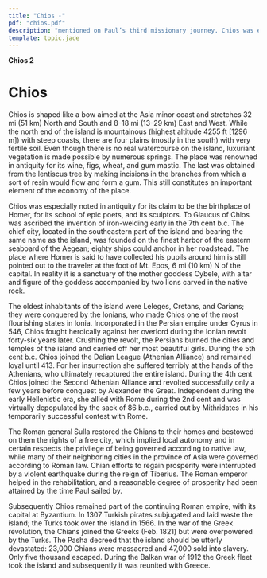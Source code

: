 ```yaml
---
title: "Chios -"
pdf: "chios.pdf"
description: "mentioned on Paul’s third missionary journey. Chios was especially noted in antiquity for its claim to be the birthplace of Homer, for its school of epic poets, and its sculptors."
template: topic.jade
---
```



**Chios 2**

Chios
=====

Chios is shaped like a bow aimed at the Asia minor coast and stretches
32 mi (51 km) North and South and 8–18 mi (13–29 km) East and West.
While the north end of the island is mountainous (highest altitude 4255
ft [1296 m]) with steep coasts, there are four plains (mostly in the
south) with very fertile soil. Even though there is no real watercourse
on the island, luxuriant vegetation is made possible by numerous
springs. The place was renowned in antiquity for its wine, figs, wheat,
and gum mastic. The last was obtained from the lentiscus tree by making
incisions in the branches from which a sort of resin would flow and form
a gum. This still constitutes an important element of the economy of the
place.

Chios was especially noted in antiquity for its claim to be the
birthplace of Homer, for its school of epic poets, and its sculptors. To
Glaucus of Chios was ascribed the invention of iron-welding early in the
7th cent b.c. The chief city, located in the southeastern part of the
island and bearing the same name as the island, was founded on the
finest harbor of the eastern seaboard of the Aegean; eighty ships could
anchor in her roadstead. The place where Homer is said to have collected
his pupils around him is still pointed out to the traveler at the foot
of Mt. Epos, 6 mi (10 km) N of the capital. In reality it is a sanctuary
of the mother goddess Cybele, with altar and figure of the goddess
accompanied by two lions carved in the native rock.

The oldest inhabitants of the island were Leleges, Cretans, and Carians;
they were conquered by the Ionians, who made Chios one of the most
flourishing states in Ionia. Incorporated in the Persian empire under
Cyrus in 546, Chios fought heroically against her overlord during the
Ionian revolt forty-six years later. Crushing the revolt, the Persians
burned the cities and temples of the island and carried off her most
beautiful girls. During the 5th cent b.c. Chios joined the Delian League
(Athenian Alliance) and remained loyal until 413. For her insurrection
she suffered terribly at the hands of the Athenians, who ultimately
recaptured the entire island. During the 4th cent Chios joined the
Second Athenian Alliance and revolted successfully only a few years
before conquest by Alexander the Great. Independent during the early
Hellenistic era, she allied with Rome during the 2nd cent and was
virtually depopulated by the sack of 86 b.c., carried out by Mithridates
in his temporarily successful contest with Rome.

The Roman general Sulla restored the Chians to their homes and bestowed
on them the rights of a free city, which implied local autonomy and in
certain respects the privilege of being governed according to native
law, while many of their neighboring cities in the province of Asia were
governed according to Roman law. Chian efforts to regain prosperity were
interrupted by a violent earthquake during the reign of Tiberius. The
Roman emperor helped in the rehabilitation, and a reasonable degree of
prosperity had been attained by the time Paul sailed by.

Subsequently Chios remained part of the continuing Roman empire, with
its capital at Byzantium. In 1307 Turkish pirates subjugated and laid
waste the island; the Turks took over the island in 1566. In the war of
the Greek revolution, the Chians joined the Greeks (Feb. 1821) but were
overpowered by the Turks. The Pasha decreed that the island should be
utterly devastated: 23,000 Chians were massacred and 47,000 sold into
slavery. Only five thousand escaped. During the Balkan war of 1912 the
Greek fleet took the island and subsequently it was reunited with
Greece.

